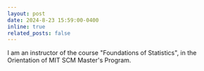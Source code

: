 ```yaml
---
layout: post
date: 2024-8-23 15:59:00-0400
inline: true
related_posts: false
---
```


I am an instructor of the course "Foundations of Statistics", in the Orientation of MIT SCM Master's Program.

